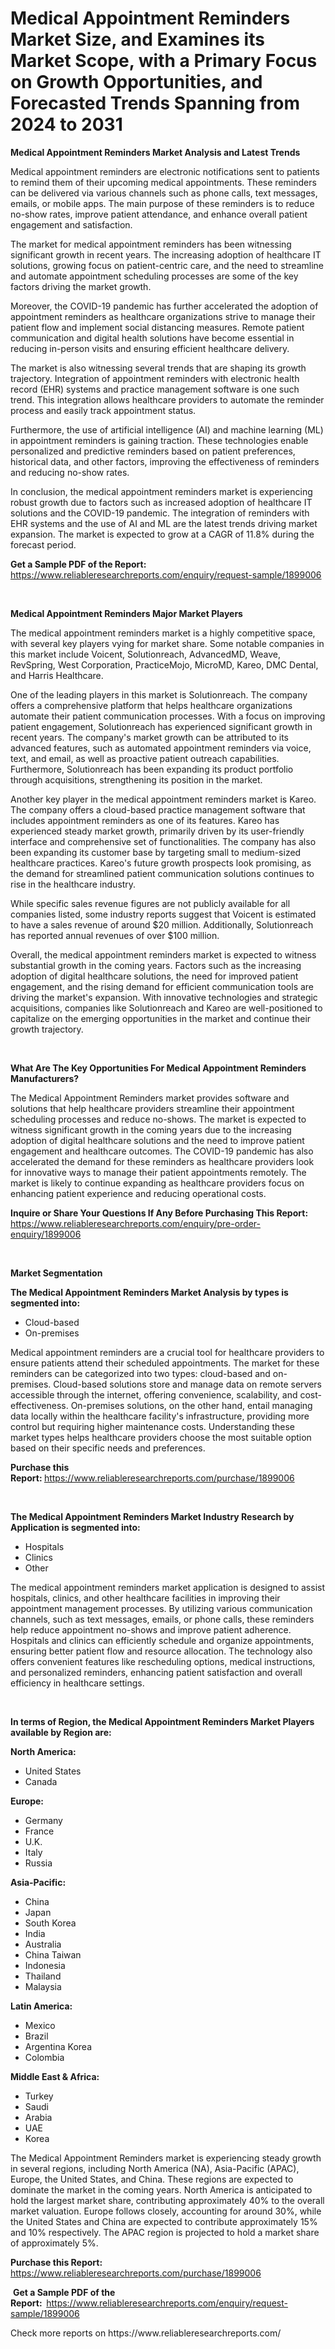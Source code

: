 <p><h1>Medical Appointment Reminders Market Size, and Examines its Market Scope, with a Primary Focus on Growth Opportunities, and Forecasted Trends Spanning from 2024 to 2031</h1></p><p><strong>Medical Appointment Reminders Market Analysis and Latest Trends</strong></p>
<p><p>Medical appointment reminders are electronic notifications sent to patients to remind them of their upcoming medical appointments. These reminders can be delivered via various channels such as phone calls, text messages, emails, or mobile apps. The main purpose of these reminders is to reduce no-show rates, improve patient attendance, and enhance overall patient engagement and satisfaction.</p><p>The market for medical appointment reminders has been witnessing significant growth in recent years. The increasing adoption of healthcare IT solutions, growing focus on patient-centric care, and the need to streamline and automate appointment scheduling processes are some of the key factors driving the market growth.</p><p>Moreover, the COVID-19 pandemic has further accelerated the adoption of appointment reminders as healthcare organizations strive to manage their patient flow and implement social distancing measures. Remote patient communication and digital health solutions have become essential in reducing in-person visits and ensuring efficient healthcare delivery.</p><p>The market is also witnessing several trends that are shaping its growth trajectory. Integration of appointment reminders with electronic health record (EHR) systems and practice management software is one such trend. This integration allows healthcare providers to automate the reminder process and easily track appointment status.</p><p>Furthermore, the use of artificial intelligence (AI) and machine learning (ML) in appointment reminders is gaining traction. These technologies enable personalized and predictive reminders based on patient preferences, historical data, and other factors, improving the effectiveness of reminders and reducing no-show rates.</p><p>In conclusion, the medical appointment reminders market is experiencing robust growth due to factors such as increased adoption of healthcare IT solutions and the COVID-19 pandemic. The integration of reminders with EHR systems and the use of AI and ML are the latest trends driving market expansion. The market is expected to grow at a CAGR of 11.8% during the forecast period.</p></p>
<p><strong>Get a Sample PDF of the Report:&nbsp;</strong> <a href="https://www.reliableresearchreports.com/enquiry/request-sample/1899006">https://www.reliableresearchreports.com/enquiry/request-sample/1899006</a></p>
<p>&nbsp;</p>
<p><strong>Medical Appointment Reminders Major Market Players</strong></p>
<p><p>The medical appointment reminders market is a highly competitive space, with several key players vying for market share. Some notable companies in this market include Voicent, Solutionreach, AdvancedMD, Weave, RevSpring, West Corporation, PracticeMojo, MicroMD, Kareo, DMC Dental, and Harris Healthcare.</p><p>One of the leading players in this market is Solutionreach. The company offers a comprehensive platform that helps healthcare organizations automate their patient communication processes. With a focus on improving patient engagement, Solutionreach has experienced significant growth in recent years. The company's market growth can be attributed to its advanced features, such as automated appointment reminders via voice, text, and email, as well as proactive patient outreach capabilities. Furthermore, Solutionreach has been expanding its product portfolio through acquisitions, strengthening its position in the market.</p><p>Another key player in the medical appointment reminders market is Kareo. The company offers a cloud-based practice management software that includes appointment reminders as one of its features. Kareo has experienced steady market growth, primarily driven by its user-friendly interface and comprehensive set of functionalities. The company has also been expanding its customer base by targeting small to medium-sized healthcare practices. Kareo's future growth prospects look promising, as the demand for streamlined patient communication solutions continues to rise in the healthcare industry.</p><p>While specific sales revenue figures are not publicly available for all companies listed, some industry reports suggest that Voicent is estimated to have a sales revenue of around $20 million. Additionally, Solutionreach has reported annual revenues of over $100 million.</p><p>Overall, the medical appointment reminders market is expected to witness substantial growth in the coming years. Factors such as the increasing adoption of digital healthcare solutions, the need for improved patient engagement, and the rising demand for efficient communication tools are driving the market's expansion. With innovative technologies and strategic acquisitions, companies like Solutionreach and Kareo are well-positioned to capitalize on the emerging opportunities in the market and continue their growth trajectory.</p></p>
<p>&nbsp;</p>
<p><strong>What Are The Key Opportunities For Medical Appointment Reminders Manufacturers?</strong></p>
<p><p>The Medical Appointment Reminders market provides software and solutions that help healthcare providers streamline their appointment scheduling processes and reduce no-shows. The market is expected to witness significant growth in the coming years due to the increasing adoption of digital healthcare solutions and the need to improve patient engagement and healthcare outcomes. The COVID-19 pandemic has also accelerated the demand for these reminders as healthcare providers look for innovative ways to manage their patient appointments remotely. The market is likely to continue expanding as healthcare providers focus on enhancing patient experience and reducing operational costs.</p></p>
<p><strong>Inquire or Share Your Questions If Any Before Purchasing This Report:</strong> <a href="https://www.reliableresearchreports.com/enquiry/pre-order-enquiry/1899006">https://www.reliableresearchreports.com/enquiry/pre-order-enquiry/1899006</a></p>
<p>&nbsp;</p>
<p><strong>Market Segmentation</strong></p>
<p><strong>The Medical Appointment Reminders Market Analysis by types is segmented into:</strong></p>
<p><ul><li>Cloud-based</li><li>On-premises</li></ul></p>
<p><p>Medical appointment reminders are a crucial tool for healthcare providers to ensure patients attend their scheduled appointments. The market for these reminders can be categorized into two types: cloud-based and on-premises. Cloud-based solutions store and manage data on remote servers accessible through the internet, offering convenience, scalability, and cost-effectiveness. On-premises solutions, on the other hand, entail managing data locally within the healthcare facility's infrastructure, providing more control but requiring higher maintenance costs. Understanding these market types helps healthcare providers choose the most suitable option based on their specific needs and preferences.</p></p>
<p><strong>Purchase this Report:&nbsp;</strong><a href="https://www.reliableresearchreports.com/purchase/1899006">https://www.reliableresearchreports.com/purchase/1899006</a></p>
<p>&nbsp;</p>
<p><strong>The Medical Appointment Reminders Market Industry Research by Application is segmented into:</strong></p>
<p><ul><li>Hospitals</li><li>Clinics</li><li>Other</li></ul></p>
<p><p>The medical appointment reminders market application is designed to assist hospitals, clinics, and other healthcare facilities in improving their appointment management processes. By utilizing various communication channels, such as text messages, emails, or phone calls, these reminders help reduce appointment no-shows and improve patient adherence. Hospitals and clinics can efficiently schedule and organize appointments, ensuring better patient flow and resource allocation. The technology also offers convenient features like rescheduling options, medical instructions, and personalized reminders, enhancing patient satisfaction and overall efficiency in healthcare settings.</p></p>
<p>&nbsp;</p>
<p><strong>In terms of Region, the Medical Appointment Reminders Market Players available by Region are:</strong></p>
<p>
    <p> <strong> North America: </strong>
        <ul>
            <li>United States</li>
            <li>Canada</li>
        </ul>
        </p> 
    <p> <strong> Europe: </strong>
        <ul>
            <li>Germany</li>
            <li>France</li>
            <li>U.K.</li>
            <li>Italy</li>
            <li>Russia</li>
        </ul>
        </p> 
    <p> <strong> Asia-Pacific: </strong>
        <ul>
            <li>China</li>
            <li>Japan</li>
            <li>South Korea</li>
            <li>India</li>
            <li>Australia</li>
            <li>China Taiwan</li>
            <li>Indonesia</li>
            <li>Thailand</li>
            <li>Malaysia</li>
        </ul>
        </p> 
    <p> <strong> Latin America: </strong>
        <ul>
            <li>Mexico</li>
            <li>Brazil</li>
            <li>Argentina Korea</li>
            <li>Colombia</li>
        </ul>
        </p> 
    <p> <strong> Middle East & Africa: </strong>
        <ul>
            <li>Turkey</li>
            <li>Saudi</li>
            <li>Arabia</li>
            <li>UAE</li>
            <li>Korea</li>
        </ul>
    </p>
    </p>
<p><p>The Medical Appointment Reminders market is experiencing steady growth in several regions, including North America (NA), Asia-Pacific (APAC), Europe, the United States, and China. These regions are expected to dominate the market in the coming years. North America is anticipated to hold the largest market share, contributing approximately 40% to the overall market valuation. Europe follows closely, accounting for around 30%, while the United States and China are expected to contribute approximately 15% and 10% respectively. The APAC region is projected to hold a market share of approximately 5%.</p></p>
<p><strong>Purchase this Report: </strong><a href="https://www.reliableresearchreports.com/purchase/1899006">https://www.reliableresearchreports.com/purchase/1899006</a></p>
<p>&nbsp;<strong>Get a Sample PDF of the Report:&nbsp;&nbsp;</strong><a href="https://www.reliableresearchreports.com/enquiry/request-sample/1899006">https://www.reliableresearchreports.com/enquiry/request-sample/1899006</a></p>
<p><strong></strong></p>
<p>Check more reports on https://www.reliableresearchreports.com/</p>